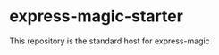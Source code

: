 express-magic-starter
=====================

This repository is the standard host for express-magic
